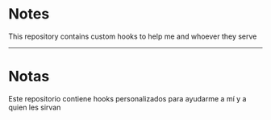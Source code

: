 # Notes

This repository contains custom hooks to help me and whoever they serve

---

# Notas

Este repositorio contiene hooks personalizados para ayudarme a mí y a quien les sirvan
